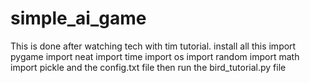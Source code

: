 # simple_ai_game
This is done after watching tech with tim tutorial.
install all this
  import pygame
  import neat
  import time
  import os 
  import random
  import math
  import pickle
and the config.txt file
then run the bird_tutorial.py file
